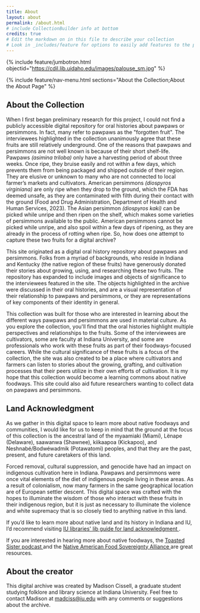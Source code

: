 ```yaml
---
title: About
layout: about
permalink: /about.html
# include CollectionBuilder info at bottom
credits: true
# Edit the markdown on in this file to describe your collection
# Look in _includes/feature for options to easily add features to the page
---
```


{% include feature/jumbotron.html objectid="https://cdil.lib.uidaho.edu/images/palouse_sm.jpg" %}

{% include feature/nav-menu.html sections="About the Collection;About the About Page" %}

## About the Collection

When I first began preliminary research for this project, I could not find a publicly accessible digital repository for oral histories about pawpaws or persimmons. In fact, many refer to pawpaws as the "forgotten fruit". The interviewees highlighted in the collection unanimously agree that these fruits are still relatively underground. One of the reasons that pawpaws and persimmons are not well known is because of their short shelf-life. Pawpaws <em> (asimina triloba) </em> only have a harvesting period of about three weeks. Once ripe, they bruise easily and rot within a few days, which prevents them from being packaged and shipped outside of their region. They are elusive or unknown to many who are not connected to local farmer’s markets and cultivators. American persimmons <em> (diospyros virginiana) </em> are only ripe when they drop to the ground, which the FDA has deemed unsafe, as they are contaminated with filth during their contact with the ground (Food and Drug Administration, Department of Health and Human Services, 2023). The Asian persimmon <em> (diospyros kaki) </em> can be picked while unripe and then ripen on the shelf, which makes some varieties of persimmons available to the public. American persimmons cannot be picked while unripe, and also spoil within a few days of ripening, as they are already in the process of rotting when ripe. So, how does one attempt to capture these two fruits for a digital archive?

This site originated as a digital oral history repository about pawpaws and persimmons. Folks from a myriad of backgrounds, who reside in Indiana and Kentucky (the native region of these fruits) have generously donated their stories about growing, using, and researching these two fruits. The repository has expanded to include images and objects of significance to the interviewees featured in the site. The objects highlighted in the archive were discussed in their oral histories, and are a visual representation of their relationship to pawpaws and persimmons, or they are representations of key components of their identity in general.

This collection was built for those who are interested in learning about the different ways pawpaws and persimmons are used in material culture. As you explore the collection, you'll find that the oral histories highlight multiple perspectives and relationships to the fruits. Some of the interviewees are cultivators, some are faculty at Indiana University, and some are professionals who work with these fruits as part of their foodways-focused careers. While the cultural significance of these fruits is a focus of the collection, the site was also created to be a place where cultivators and farmers can listen to stories about the growing, grafting, and cultivation processes that their peers utilize in their own efforts of cultivation. It is my hope that this collection would become a learning commons about native foodways. This site could also aid future researchers wanting to collect data on pawpaws and persimmons. 

## Land Acknowledgment

As we gather in this digital space to learn more about native foodways and communities, I would like for us to keep in mind that the ground at the focus of this collection is the ancestral land of the myaamiaki (Miami), Lënape (Delaware), saawanwa (Shawnee), kiikaapoa (Kickapoo), and Neshnabé/Bodwéwadmik (Potawatomi) peoples, and that they are the past, present, and future caretakers of this land.  

Forced removal, cultural suppression, and genocide have had an impact on indigenous cultivation here in Indiana. Pawpaws and persimmons were once vital elements of the diet of indigenous people living in these areas. As a result of colonialism, now many farmers in the same geographical location are of European settler descent. This digital space was crafted with the hopes to illuminate the wisdom of those who interact with these fruits in their indigenous region, but it is just as necessary to illuminate the violence and white supremacy that is so closely tied to anything native in this land.  

If you’d like to learn more about native land and its history in Indiana and IU, I’d recommend visiting <a href="https://guides.libraries.indiana.edu/nais/landacknowledgmentguide"> IU libraries' lib guide for land acknowledgment </a>.   

If you are interested in hearing more about native foodways, the <a href="https://toastedsisterpodcast.com/">Toasted Sister podcast </a> and the <a href="https://nativefoodalliance.org/"> Native American Food Sovereignty Alliance </a> are great resources.  

## About the creator

This digital archive was created by Madison Cissell, a graduate student studying folklore and library science at Indiana University. Feel free to contact Madison at madciss@iu.edu with any comments or suggestions about the archive. 
